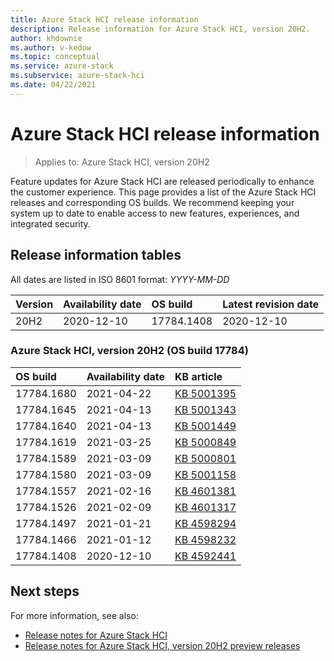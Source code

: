 ```yaml
---
title: Azure Stack HCI release information
description: Release information for Azure Stack HCI, version 20H2.
author: khdownie
ms.author: v-kedow
ms.topic: conceptual
ms.service: azure-stack
ms.subservice: azure-stack-hci
ms.date: 04/22/2021
---
```


# Azure Stack HCI release information

> Applies to: Azure Stack HCI, version 20H2

Feature updates for Azure Stack HCI are released periodically to enhance the customer experience. This page provides a list of the Azure Stack HCI releases and corresponding OS builds. We recommend keeping your system up to date to enable access to new features, experiences, and integrated security.

## Release information tables

All dates are listed in ISO 8601 format: *YYYY-MM-DD*

| **Version** | **Availability date** | **OS build**      | **Latest revision date** |
|:------------|:----------------------|:------------------|:-------------------------|
| 20H2        | 2020-12-10            | 17784.1408        | 2020-12-10               |

### Azure Stack HCI, version 20H2 (OS build 17784)

| **OS build** | **Availability date** | **KB article**                                           |
|:------------ |:----------------------|:---------------------------------------------------------|
| 17784.1680   | 2021-04-22            | [KB 5001395](https://support.microsoft.com/topic/april-22-2021-preview-update-kb5001395-bbe00965-16aa-402a-93ac-41402c940dd3) |
| 17784.1645   | 2021-04-13            | [KB 5001343](https://support.microsoft.com/topic/april-13-2021-security-update-kb5001343-98522cc2-0cba-4267-a845-bda1e56ac85b) |
| 17784.1640   | 2021-04-13            | [KB 5001449](https://support.microsoft.com/topic/april-13-2021-servicing-stack-update-kb5001449-4f68e71f-8c81-4943-99ec-edac4f95884a) |
| 17784.1619   | 2021-03-25            | [KB 5000849](https://support.microsoft.com/topic/march-16-2021-preview-update-kb5000849-3a1fd173-bf57-4194-83bd-d875624b13c6) |
| 17784.1589   | 2021-03-09            | [KB 5000801](https://support.microsoft.com/topic/march-9-2021-security-update-kb5000801-4f5cda2b-f074-4fa3-b1e2-882336da9951) |
| 17784.1580   | 2021-03-09            | [KB 5001158](https://support.microsoft.com/topic/march-9-2021-servicing-stack-update-kb5001158-209a0286-f6b2-41cb-8bfb-5d85deac8993) |
| 17784.1557   | 2021-02-16            | [KB 4601381](https://support.microsoft.com/topic/february-16-2021-preview-update-kb4601381-f6fd8531-1754-d9c7-559d-0158f8cafa28) |
| 17784.1526   | 2021-02-09            | [KB 4601317](https://support.microsoft.com/topic/february-9-2021-preview-update-kb4601317-3b0853af-ff64-4f7d-0c8b-49cb226c7ac2) |
| 17784.1497   | 2021-01-21            | [KB 4598294](https://support.microsoft.com/topic/january-21-2021-preview-update-kb4598294-cc405eaa-41e5-f8fb-cf3b-dd5357135f17) |
| 17784.1466   | 2021-01-12            | [KB 4598232](https://support.microsoft.com/help/4598232/january-12-2021-security-update-kb4598232) |
| 17784.1408   | 2020-12-10            | [KB 4592441](https://support.microsoft.com/topic/december-8-2020-security-update-kb4592441-81a1f99c-717f-7cd6-b9d4-76d88206634d) |

## Next steps

For more information, see also:

- [Release notes for Azure Stack HCI](https://support.microsoft.com/help/4595086/)
- [Release notes for Azure Stack HCI, version 20H2 preview releases](preview-release-notes.md)